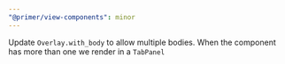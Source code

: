 ```yaml
---
"@primer/view-components": minor
---
```


Update `Overlay.with_body` to allow multiple bodies. When the component has more than one we render in a `TabPanel`
